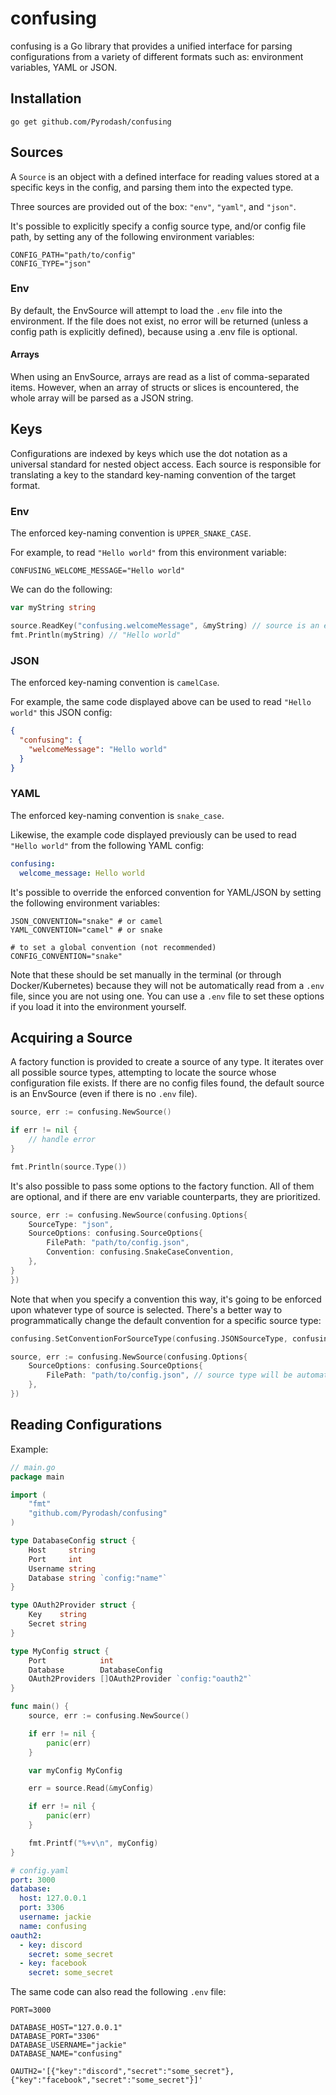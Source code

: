 # confusing

confusing is a Go library that provides a unified interface for parsing configurations from a variety of different formats such as: environment variables, YAML or JSON.

## Installation
```shell
go get github.com/Pyrodash/confusing
```

## Sources
A `Source` is an object with a defined interface for reading values stored at a specific keys in the config, and parsing them into the expected type.

Three sources are provided out of the box: `"env"`, `"yaml"`, and `"json"`.

It's possible to explicitly specify a config source type, and/or config file path, by setting any of the following environment variables:
```
CONFIG_PATH="path/to/config"
CONFIG_TYPE="json"
```

### Env
By default, the EnvSource will attempt to load the `.env` file into the environment. If the file does not exist, no error will be returned (unless a config path is explicitly defined), because using a .env file is optional.

#### Arrays
When using an EnvSource, arrays are read as a list of comma-separated items. However, when an array of structs or slices is encountered, the whole array will be parsed as a JSON string.

## Keys
Configurations are indexed by keys which use the dot notation as a universal standard for nested object access. Each source is responsible for translating a key to the standard key-naming convention of the target format.

### Env
The enforced key-naming convention is `UPPER_SNAKE_CASE`.

For example, to read `"Hello world"` from this environment variable:
```
CONFUSING_WELCOME_MESSAGE="Hello world"
```

We can do the following:
```go
var myString string

source.ReadKey("confusing.welcomeMessage", &myString) // source is an env source
fmt.Println(myString) // "Hello world"
```

### JSON
The enforced key-naming convention is `camelCase`.

For example, the same code displayed above can be used to read `"Hello world"` this JSON config:
```json
{
  "confusing": {
    "welcomeMessage": "Hello world"
  }
}
```

### YAML
The enforced key-naming convention is `snake_case`.

Likewise, the example code displayed previously can be used to read `"Hello world"` from the following YAML config:
```yaml
confusing:
  welcome_message: Hello world
```


It's possible to override the enforced convention for YAML/JSON by setting the following environment variables:
```
JSON_CONVENTION="snake" # or camel
YAML_CONVENTION="camel" # or snake

# to set a global convention (not recommended)
CONFIG_CONVENTION="snake"
```
Note that these should be set manually in the terminal (or through Docker/Kubernetes) because they will not be automatically read from a `.env` file, since you are not using one. You can use a `.env` file to set these options if you load it into the environment yourself.

## Acquiring a Source
A factory function is provided to create a source of any type. It iterates over all possible source types, attempting to locate the source whose configuration file exists. If there are no config files found, the default source is an EnvSource (even if there is no `.env` file).
```go
source, err := confusing.NewSource()

if err != nil {
	// handle error
}

fmt.Println(source.Type())
```
It's also possible to pass some options to the factory function. All of them are optional, and if there are env variable counterparts, they are prioritized.
```go
source, err := confusing.NewSource(confusing.Options{
	SourceType: "json",
	SourceOptions: confusing.SourceOptions{
		FilePath: "path/to/config.json",
		Convention: confusing.SnakeCaseConvention,
	},
}
})
```
Note that when you specify a convention this way, it's going to be enforced upon whatever type of source is selected. There's a better way to programmatically change the default convention for a specific source type:
```go
confusing.SetConventionForSourceType(confusing.JSONSourceType, confusing.SnakeCaseConvention)

source, err := confusing.NewSource(confusing.Options{
    SourceOptions: confusing.SourceOptions{
        FilePath: "path/to/config.json", // source type will be automatically inferred to json
    },
})
```

## Reading Configurations
Example:

```go
// main.go
package main

import (
	"fmt"
	"github.com/Pyrodash/confusing"
)

type DatabaseConfig struct {
	Host     string
	Port     int
	Username string
	Database string `config:"name"`
}

type OAuth2Provider struct {
	Key    string
	Secret string
}

type MyConfig struct {
	Port            int
	Database        DatabaseConfig
	OAuth2Providers []OAuth2Provider `config:"oauth2"`
}

func main() {
	source, err := confusing.NewSource()

	if err != nil {
		panic(err)
	}

	var myConfig MyConfig

	err = source.Read(&myConfig)

	if err != nil {
		panic(err)
	}

	fmt.Printf("%+v\n", myConfig)
}

```
```yaml
# config.yaml
port: 3000
database:
  host: 127.0.0.1
  port: 3306
  username: jackie
  name: confusing
oauth2:
  - key: discord
    secret: some_secret
  - key: facebook
    secret: some_secret
```
The same code can also read the following `.env` file:
```
PORT=3000

DATABASE_HOST="127.0.0.1"
DATABASE_PORT="3306"
DATABASE_USERNAME="jackie"
DATABASE_NAME="confusing"

OAUTH2='[{"key":"discord","secret":"some_secret"},{"key":"facebook","secret":"some_secret"}]'
```